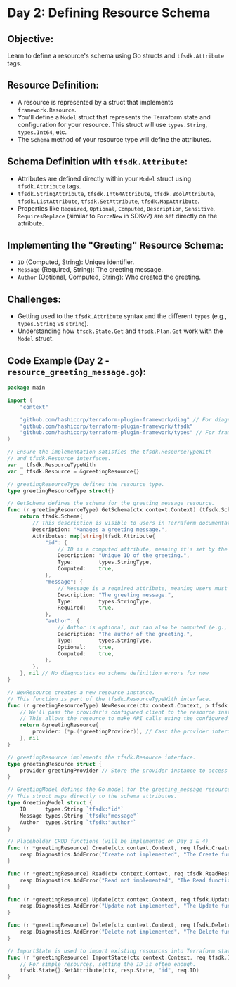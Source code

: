 # **Day 2: Defining Resource Schema**

## **Objective:** 
Learn to define a resource's schema using Go structs and `tfsdk.Attribute` tags.

## **Resource Definition:**
  * A resource is represented by a struct that implements `framework.Resource`.
  * You'll define a `Model` struct that represents the Terraform state and configuration for your resource. This struct will use `types.String`, `types.Int64`, etc.
  * The `Schema` method of your resource type will define the attributes.

## **Schema Definition with `tfsdk.Attribute`:**
  * Attributes are defined directly within your `Model` struct using `tfsdk.Attribute` tags.
  * `tfsdk.StringAttribute`, `tfsdk.Int64Attribute`, `tfsdk.BoolAttribute`, `tfsdk.ListAttribute`, `tfsdk.SetAttribute`, `tfsdk.MapAttribute`.
  * Properties like `Required`, `Optional`, `Computed`, `Description`, `Sensitive`, `RequiresReplace` (similar to `ForceNew` in SDKv2) are set directly on the attribute.

## **Implementing the "Greeting" Resource Schema:**

  * `ID` (Computed, String): Unique identifier.
  * `Message` (Required, String): The greeting message.
  * `Author` (Optional, Computed, String): Who created the greeting.

## **Challenges:**

  * Getting used to the `tfsdk.Attribute` syntax and the different `types` (e.g., `types.String` vs `string`).
  * Understanding how `tfsdk.State.Get` and `tfsdk.Plan.Get` work with the `Model` struct.

## **Code Example (Day 2 - `resource_greeting_message.go`):**

```go
package main

import (
	"context"

	"github.com/hashicorp/terraform-plugin-framework/diag" // For diagnostics
	"github.com/hashicorp/terraform-plugin-framework/tfsdk"
	"github.com/hashicorp/terraform-plugin-framework/types" // For framework types
)

// Ensure the implementation satisfies the tfsdk.ResourceTypeWith
// and tfsdk.Resource interfaces.
var _ tfsdk.ResourceTypeWith
var _ tfsdk.Resource = &greetingResource{}

// greetingResourceType defines the resource type.
type greetingResourceType struct{}

// GetSchema defines the schema for the greeting_message resource.
func (r greetingResourceType) GetSchema(ctx context.Context) (tfsdk.Schema, diag.Diagnostics) {
	return tfsdk.Schema{
		// This description is visible to users in Terraform documentation.
		Description: "Manages a greeting message.",
		Attributes: map[string]tfsdk.Attribute{
			"id": {
				// ID is a computed attribute, meaning it's set by the provider after creation.
				Description: "Unique ID of the greeting.",
				Type:        types.StringType,
				Computed:    true,
			},
			"message": {
				// Message is a required attribute, meaning users must provide it.
				Description: "The greeting message.",
				Type:        types.StringType,
				Required:    true,
			},
			"author": {
				// Author is optional, but can also be computed (e.g., if the API sets a default).
				Description: "The author of the greeting.",
				Type:        types.StringType,
				Optional:    true,
				Computed:    true,
			},
		},
	}, nil // No diagnostics on schema definition errors for now
}

// NewResource creates a new resource instance.
// This function is part of the tfsdk.ResourceTypeWith interface.
func (r greetingResourceType) NewResource(ctx context.Context, p tfsdk.Provider) (tfsdk.Resource, diag.Diagnostics) {
	// We'll pass the provider's configured client to the resource instance.
	// This allows the resource to make API calls using the configured client.
	return &greetingResource{
		provider: (*p.(*greetingProvider)), // Cast the provider interface to our specific provider type
	}, nil
}

// greetingResource implements the tfsdk.Resource interface.
type greetingResource struct {
	provider greetingProvider // Store the provider instance to access its client
}

// GreetingModel defines the Go model for the greeting_message resource.
// This struct maps directly to the schema attributes.
type GreetingModel struct {
	ID      types.String `tfsdk:"id"`
	Message types.String `tfsdk:"message"`
	Author  types.String `tfsdk:"author"`
}

// Placeholder CRUD functions (will be implemented on Day 3 & 4)
func (r *greetingResource) Create(ctx context.Context, req tfsdk.CreateResourceRequest, resp *tfsdk.CreateResourceResponse) {
	resp.Diagnostics.AddError("Create not implemented", "The Create function for greeting_message is not yet implemented.")
}

func (r *greetingResource) Read(ctx context.Context, req tfsdk.ReadResourceRequest, resp *tfsdk.ReadResourceResponse) {
	resp.Diagnostics.AddError("Read not implemented", "The Read function for greeting_message is not yet implemented.")
}

func (r *greetingResource) Update(ctx context.Context, req tfsdk.UpdateResourceRequest, resp *tfsdk.UpdateResourceResponse) {
	resp.Diagnostics.AddError("Update not implemented", "The Update function for greeting_message is not yet implemented.")
}

func (r *greetingResource) Delete(ctx context.Context, req tfsdk.DeleteResourceRequest, resp *tfsdk.DeleteResourceResponse) {
	resp.Diagnostics.AddError("Delete not implemented", "The Delete function for greeting_message is not yet implemented.")
}

// ImportState is used to import existing resources into Terraform state.
func (r *greetingResource) ImportState(ctx context.Context, req tfsdk.ImportResourceStateRequest, resp *tfsdk.ImportResourceStateResponse) {
	// For simple resources, setting the ID is often enough.
	tfsdk.State{}.SetAttribute(ctx, resp.State, "id", req.ID)
}

```